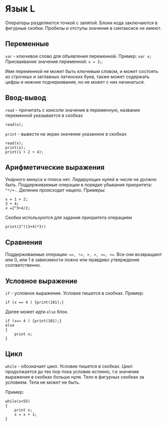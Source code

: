 # Язык L
Операторы разделяются точкой с запятой. Блоки кода заключаются в 
фигурные скобки. Пробелы и отступы значения в синтаксисе не имеют.
## Переменные
`var` - ключевое слово для объявления переменной. Пример: `var x;`
Присваивание значения переменной: `x = 3;`.

Имя переменной не может быть ключевым словом, и может состоять из строчных и
заглавных латинских букв, также может содержать цифры и нижние подчеркивания, 
но не может с них начинаться.

## Ввод-вывод
`read` - прочитать с консоли значения в переменную, название переменной
указывается в скобках
```
read(x);
```

`print` - вывести на экран значение указанное в скобках
```
read(x);
print(x);
print(1 + 2 + 4);
```
## Арифметические выражения
Унарного минуса и плюса нет. Лидирующих нулей в числе не должно быть.
Поддерживаемые операции в порядке убывания приоритета: `^*/+-`.
Деление происходит нацело.
Примеры:
```
x = 1 + 2;
3 + 4;
x =2^3+4/2;
```
Скобки используются для задания приоритета операциям
```
print(2^((3+4)*3))
```
## Сравнения
Поддерживаемые операции: `==, !=, >, <, >=, <=`. Все они возвращают или 0, или 1
в зависимости ложно или правдиво утверждение соответственно.
## Условное выражение
`if` - условное выражение. Условие пишется в скобках.
Пример:
```
if (x == 4 ) {print(101);}
```
Далее может идти `else` блок.
```
if (x== 4 ) {print(101);}
else
{
    print x;
}
```
## Цикл
`while` - обозначает цикл. Условие пишется в скобках. 
Цикл продолжается до тех пор пока условие истинно, т.е значение выражения в скобках больше нуля. 
Тело в фигурных скобках за условием.
Тела не может не быть.

Пример:
```
while(x<55)
{
    print x;
    x = x + 1;
}
```